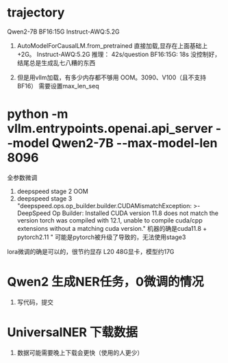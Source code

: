 # trajectory

Qwen2-7B
    BF16:15G
    Instruct-AWQ:5.2G

1. AutoModelForCausalLM.from_pretrained 直接加载,显存在上面基础上+2G。
Instruct-AWQ:5.2G 推理： 42s/question
BF16:15G: 18s  没控制好，结尾总是生成乱七八糟的东西

2. 但是用vllm加载，有多少内存都不够用 OOM。3090、V100（且不支持BF16）  需要设置max_len_seq
# python -m vllm.entrypoints.openai.api_server --model Qwen2-7B --max-model-len 8096



全参数微调
1. deepspeed stage 2 OOM
2. deepspeed stage 3
    "deepspeed.ops.op_builder.builder.CUDAMismatchException: >- DeepSpeed Op Builder: Installed CUDA version 11.8 does not match the version torch was compiled with 12.1, unable to compile cuda/cpp extensions without a matching cuda version."
机器的确是cuda11.8 + pytorch2.11 " 可能是pytorch被升级了导致的，无法使用stage3

lora微调的确是可以的，很节约显存
L20 48G显卡，模型约17G



# Qwen2 生成NER任务，0微调的情况
1. 写代码，提交

# UniversalNER 下载数据
1. 数据可能需要晚上下载会更快（使用的人更少）
